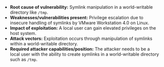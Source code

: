 - **Root cause of vulnerability:** Symlink manipulation in a world-writable directory like `/tmp`.
- **Weaknesses/vulnerabilities present:** Privilege escalation due to insecure handling of symlinks by VMware Workstation 4.0 on Linux.
- **Impact of exploitation:** A local user can gain elevated privileges on the host system.
- **Attack vectors:** Exploitation occurs through manipulation of symlinks within a world-writable directory.
- **Required attacker capabilities/position:**  The attacker needs to be a local user with the ability to create symlinks in a world-writable directory such as `/tmp`.